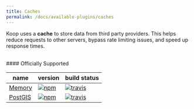 ```yaml
---
title: Caches
permalink: /docs/available-plugins/caches
---
```


Koop uses a **cache** to store data from third party providers. This helps reduce requests to other servers, bypass rate limiting issues, and speed up response times.

<br>
#### Officially Supported

| name | version | build status |
| --- | --- | --- |
| [Memory](https://github.com/koopjs/koop-cache-memory) | [![npm](https://img.shields.io/npm/v/koop-cache-memory.svg?style=flat-square)](https://www.npmjs.com/package/koop-cache-memory) | [![travis](https://img.shields.io/travis/koopjs/koop-cache-memory/master.svg?style=flat-square)](https://travis-ci.org/koopjs/koop-cache-memory) |
| [PostGIS](https://github.com/koopjs/koop-pgcache) | [![npm](https://img.shields.io/npm/v/koop-pgcache.svg?style=flat-square)](https://www.npmjs.com/package/koop-pgcache) | [![travis](https://img.shields.io/travis/koopjs/koop-pgcache/master.svg?style=flat-square)](https://travis-ci.org/koopjs/koop-pgcache) |
